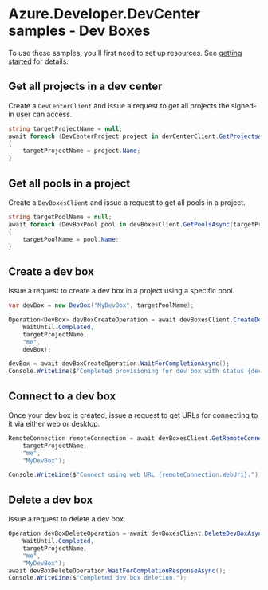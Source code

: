 # Azure.Developer.DevCenter samples - Dev Boxes

To use these samples, you'll first need to set up resources. See [getting started](https://github.com/Azure/azure-sdk-for-net/blob/main/sdk/devcenter/Azure.Developer.DevCenter/README.md#getting-started) for details.

## Get all projects in a dev center

Create a `DevCenterClient` and issue a request to get all projects the signed-in user can access.

```C# Snippet:Azure_DevCenter_GetProjects_Scenario
string targetProjectName = null;
await foreach (DevCenterProject project in devCenterClient.GetProjectsAsync())
{
    targetProjectName = project.Name;
}
```

## Get all pools in a project

Create a `DevBoxesClient` and issue a request to get all pools in a project.

```C# Snippet:Azure_DevCenter_GetPools_Scenario
string targetPoolName = null;
await foreach (DevBoxPool pool in devBoxesClient.GetPoolsAsync(targetProjectName))
{
    targetPoolName = pool.Name;
}
```

## Create a dev box

Issue a request to create a dev box in a project using a specific pool.

```C# Snippet:Azure_DevCenter_CreateDevBox_Scenario
var devBox = new DevBox("MyDevBox", targetPoolName);

Operation<DevBox> devBoxCreateOperation = await devBoxesClient.CreateDevBoxAsync(
    WaitUntil.Completed,
    targetProjectName,
    "me",
    devBox);

devBox = await devBoxCreateOperation.WaitForCompletionAsync();
Console.WriteLine($"Completed provisioning for dev box with status {devBox.ProvisioningState}.");
```

## Connect to a dev box

Once your dev box is created, issue a request to get URLs for connecting to it via either web or desktop.

```C# Snippet:Azure_DevCenter_ConnectToDevBox_Scenario
RemoteConnection remoteConnection = await devBoxesClient.GetRemoteConnectionAsync(
    targetProjectName,
    "me",
    "MyDevBox");

Console.WriteLine($"Connect using web URL {remoteConnection.WebUri}.");
```

## Delete a dev box

Issue a request to delete a dev box.

```C# Snippet:Azure_DevCenter_DeleteDevBox_Scenario
Operation devBoxDeleteOperation = await devBoxesClient.DeleteDevBoxAsync(
    WaitUntil.Completed,
    targetProjectName,
    "me",
    "MyDevBox");
await devBoxDeleteOperation.WaitForCompletionResponseAsync();
Console.WriteLine($"Completed dev box deletion.");
```
